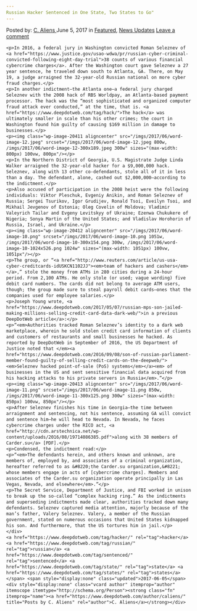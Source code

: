 ```yaml
---
Russian Hacker Sentenced in One State, Two States to Go"
---
```

<article class="post-listing post-20403 post type-post status-publish format-standard has-post-thumbnail hentry  tag-hacker tag-russian tag-sentenced tag-state tag-states">
    <div class="post-inner">
        <span>Posted by: <a href="https://www.deepdotweb.com/author/caliens/" title="">C. Aliens </a></span>
    <span>June 5, 2017</span>
    <span>in <a href="https://www.deepdotweb.com/category/deepdot-news/" rel="category tag">Featured</a>, <a href="https://www.deepdotweb.com/category/news-updates/" rel="category tag">News Updates</a></span>
    <span><a href="https://www.deepdotweb.com/2017/06/05/russian-hacker-sentenced-one-state-two-states-go/#respond">Leave a comment</a></span>
    </p>
    <div class="clear"></div>
    
    <p>In 2016, a federal jury in Washington convicted Roman Seleznev of <a href="https://www.justice.gov/usao-wdwa/pr/russian-cyber-criminal-convicted-following-eight-day-trial">38 counts of various financial cybercrime charges</a>. After the Washington court gave Seleznev a 27 year sentence, he traveled down south to Atlanta, GA. There, on May 19, a judge arraigned the 32-year-old Russian national on more cyber fraud charges.</p>
    <p>In another indictment—the Atlanta one—a federal jury charged Seleznev with the 2008 hack of RBS Worldpay, an Atlanta-based payment processor. The hack was the “most sophisticated and organized computer fraud attack ever conducted,” at the time, that is. <a href="https://www.deepdotweb.com/tag/hack/">The hack</a> was ultimately smaller in scale than his other crimes; the court in Washington found him guilty of causing $169 million in damage to businesses.</p>
    <p><img class="wp-image-20411 aligncenter" src="/imgs/2017/06/word-image-12.jpeg" srcset="/imgs/2017/06/word-image-12.jpeg 800w, /imgs/2017/06/word-image-12-300x189.jpeg 300w" sizes="(max-width: 800px) 100vw, 800px"/></p>
    <p>In the Northern District of Georgia, U.S. Magistrate Judge Linda Walker arraigned the 32-year-old hacker for a $9,000,000 hack. Seleznev, along with 13 other co-defendants, stole all of it in less than a day. The defendant, alone, cashed out $2,000,000—according to the indictment.</p>
    <p>Also accused of participation in the 2008 heist were the following individuals: Viktor Pleschuk, Evgeniy Anikin, and Roman Seleznev of Russia; Sergei Tsurikov, Igor Grudijev, Ronald Tsoi, Eveilyn Tsoi, and Mikhail Jevgenov of Estonia; Oleg Covelin of Moldova; Vladimir Valeyrich Tailar and Evgeny Levitskyy of Ukraine; Ezenwa Chukukere of Nigeria; Sonya Martin of the United States; and Vladislav Horohorin of Russia, Israel, and Ukraine.</p>
    <p><img class="wp-image-20412 aligncenter" src="/imgs/2017/06/word-image-10.png" srcset="/imgs/2017/06/word-image-10.png 1051w, /imgs/2017/06/word-image-10-300x154.png 300w, /imgs/2017/06/word-image-10-1024x526.png 1024w" sizes="(max-width: 1051px) 100vw, 1051px"/></p>
    <p>The group, or “<a href="http://www.reuters.com/article/us-usa-cyber-creditcards-idUSKCN1102JJ"><em>team of hackers and cashers</em></a>,” stole the money from ATMs in 280 cities during a 24-hour period. From 2,100 ATMs. He only stole (or used; vague wording) five debit card numbers. The cards did not belong to average ATM users, though; the group made sure to steal payroll debit cards—ones that the companies used for employee salaries.</p>
    <p>Joseph Young wrote, <a href="https://www.deepdotweb.com/2017/05/07/russian-mps-son-jailed-making-millions-selling-credit-card-data-dark-web/">in a previous DeepDotWeb article</a>:</p>
    <p>“<em>Authorities tracked Roman Seleznev’s identity to a dark web marketplace, wherein he sold stolen credit card information of clients and customers of restaurants and small businesses he hacked. As reported by DeepDotWeb in September of 2016, the US Department of Justice noted that </em><a href="https://www.deepdotweb.com/2016/09/08/son-of-russian-parliament-member-found-guilty-of-selling-credit-cards-on-the-deepweb/"><em>Seleznev hacked point-of-sale (PoS) systems</em></a><em> of businesses in the US and sent sensitive financial data acquired from his hacking attacks to his private servers in Russia</em>.”</p>
    <p><img class="wp-image-20413 aligncenter" src="/imgs/2017/06/word-image-11.png" srcset="/imgs/2017/06/word-image-11.png 850w, /imgs/2017/06/word-image-11-300x125.png 300w" sizes="(max-width: 850px) 100vw, 850px"/></p>
    <p>After Seleznev finishes his time in Georgia—the time between arraignment and sentencing, not his sentence, assuming GA will convict and sentence him—he will head to Nevada. In Nevada, he faces cybercrime charges under the RICO act, <a href="http://cdn.arstechnica.net/wp-content/uploads/2016/08/19714086385.pdf">along with 38 members of Carder.su</a> [PDF].</p>
    <p>Condensed, the indictment read:</p>
    <p>“<em>The defendants herein, and others known and unknown, are members of, employed by, and associates of a criminal organization, hereafter referred to as &#8220;the Carder.su organization,&#8221; whose members engage in acts of [cybercrime charges]. Members and associates of the Carder.su organization operate principally in Las Vegas, Nevada, and elsewhere</em>.”</p>
    <p>The Secret Service, Department of Justice, and FBI worked in unison to break up the so-called “complex hacking ring.” As the indictments and superseding indictments made clear, authorities tracked down many defendants. Seleznev captured media attention, majorly because of the man’s father, Valery Seleznev. Valery, a member of the Russian government, stated on numerous occasions that United States kidnapped his son. And furthermore, that the US tortures him in jail.</p>
    </div>
    <a href="https://www.deepdotweb.com/tag/hacker/" rel="tag">hacker</a> <a href="https://www.deepdotweb.com/tag/russian/" rel="tag">russian</a> <a href="https://www.deepdotweb.com/tag/sentenced/" rel="tag">sentenced</a> <a href="https://www.deepdotweb.com/tag/state/" rel="tag">state</a> <a href="https://www.deepdotweb.com/tag/states/" rel="tag">states</a></span> <span style="display:none" class="updated">2017-06-05</span>
    <div style="display:none" class="vcard author" itemprop="author" itemscope itemtype="http://schema.org/Person"><strong class="fn" itemprop="name"><a href="https://www.deepdotweb.com/author/caliens/" title="Posts by C. Aliens" rel="author">C. Aliens</a></strong></div>
    
